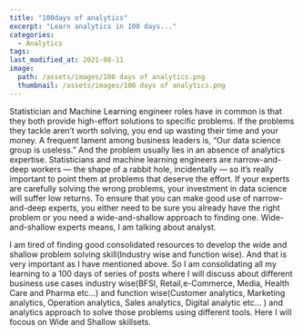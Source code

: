```yaml
---
title: "100days of analytics"
excerpt: "Learn analytics in 100 days..."
categories:
  - Analytics
tags:
last_modified_at: 2021-08-11
image: 
  path: /assets/images/100 days of analytics.png
  thumbnail: /assets/images/100 days of analytics.png
---
```

Statistician and Machine Learning engineer roles have in common is that they both provide high-effort solutions to specific problems. If the problems they tackle aren’t worth solving, you end up wasting their time and your money. A frequent lament among business leaders is, “Our data science group is useless.” And the problem usually lies in an absence of analytics expertise. Statisticians and machine learning engineers are narrow-and-deep workers — the shape of a rabbit hole, incidentally — so it’s really important to point them at problems that deserve the effort. If your experts are carefully solving the wrong problems, your investment in data science will suffer low returns. To ensure that you can make good use of narrow-and-deep experts, you either need to be sure you already have the right problem or you need a wide-and-shallow approach to finding one. Wide-and-shallow experts means, I am talking about analyst.

I am tired of finding good consolidated resources to develop the wide and shallow problem solving skill(Industry wise and function wise). And that is very important as I have mentioned above. So I am consolidating all my learning to a 100 days of series of posts where I will discuss about different business use cases industry wise(BFSI, Retail,e-Commerce, Media, Health Care and Pharma etc...) and function wise(Customer analytics, Marketing analytics, Operation analytics, Sales analytics, Digital analytic etc... ) and analytics approach to solve those problems using different tools. Here I will focous on Wide and Shallow skillsets. 
